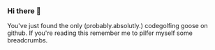 ### Hi there 👋
You've just found the only (probably.absolutly.) codegolfing goose on github.
If you're reading this remember me to pilfer myself some breadcrumbs.
